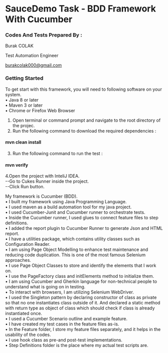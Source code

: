 # SauceDemo Task - BDD Framework With Cucumber

### Codes And Tests Prepared By :
Burak COLAK

Test Automation Engineer

burakcolak000@gmail.com

### Getting Started
To get start with this framework, you will need to following software on your system.\
•  Java 8 or later\
•  Maven 3 or later\
•  Chrome or Firefox Web Browser

1. Open terminal or command prompt and navigate to the root directory of the projec.
2. Run the following command to download the required dependencies :

#### mvn clean install

3. Run the following command to run the test :

#### mvn verify

4.Open the project with InteliJ IDEA.\
--Go to Cukes Runner inside the project.\
--Click Run button.

My framework is Cucumber (BDD).\
•  I built my framework using Java Programming Language.\
•  I used maven as a build automation tool for my java project.\
•  I used Cucumber-Junit and Cucumber runner to orchestrate tests.\
•  Inside the Cucumber runner, I used glues to connect feature files to step definitions.\
•  I added the report plugin to Cucumber Runner to generate Json and HTML report.\
•  I have a utilities package, which contains utility classes such as Configuration Reader.\
•  I am using Page Object Modelling to enhance test maintenance and reducing code duplication. This is one of the most famous Selenium approaches.\
•  I use Page Object Classes to store and identify the elements that I work on.\
•  I use the PageFactory class and initElements method to initialize them.\
•  I am using Cucumber and Gherkin language for non-technical people to understand what is going on in testing.\
•  To interact with browsers, I am utilizing Selenium WebDriver.\
•  I used the Singleton pattern by declaring constructor of class as private so that no one instantiates class outside of it. And declared a static method with return type as object of class which should check if class is already instantiated once.\
•  I used a Cucumber Scenario outline and example feature.\
•  I have created my test cases in the feature files as-is.\
•  In the Feature folder, I store my feature files separately, and it helps in the usability of the codes.\
•  I use hook class as pre-and post-test implementations.\
•  Step Definitions folder is the place where my actual test scripts are.
